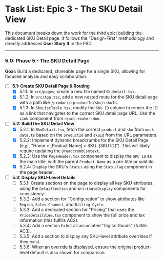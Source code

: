 # Task List: Epic 3 - The SKU Detail View

This document breaks down the work for the third epic: building the dedicated SKU Detail page. It follows the "Design-First" methodology and directly addresses **User Story 4** in the PRD.

---

### 5.0: Phase 5 - The SKU Detail Page

**Goal:** Build a dedicated, shareable page for a single SKU, allowing for focused analysis and easy collaboration.

- [ ] **5.1: Create SKU Detail Page & Routing**
    - [x] 5.1.1: In `src/pages`, create a new file named `SkuDetail.tsx`.
    - [x] 5.1.2: In `src/App.tsx`, add a new nested route for the SKU detail page with a path like `/product/:productId/sku/:skuId`.
    - [x] 5.1.3: In `SkuListTable.tsx`, modify the `SKU ID` column to render the ID as a link that navigates to the correct SKU detail page URL. Use the `Link` component from `react-router-dom`.

- [ ] **5.2: Build the SKU Detail View**
    - [x] 5.2.1: In `SkuDetail.tsx`, fetch the correct `product` and `sku` from `mock-data.ts` based on the `productId` and `skuId` from the URL parameters.
    - [x] 5.2.2: Implement dynamic breadcrumbs for the SKU Detail Page (e.g., "Home > [Product Name] > SKU: [SKU ID]"). This will likely require updating the `BreadcrumbContext`.
    - [x] 5.2.3: Use the `PageHeader.tsx` component to display the `SKU ID` as the main title, with the parent `Product Name` as a pre-title or subtitle.
    - [x] 5.2.4: Display the SKU's `Status` using the `StatusTag` component in the page header.

- [ ] **5.3: Display SKU-Level Details**
    - [ ] 5.3.1: Create sections on the page to display all key SKU attributes, using the `DetailSection` and `AttributeDisplay` components for consistency.
    - [ ] 5.3.2: Add a section for "Configuration" to show attributes like `Region`, `Sales Channel`, and `Billing Cycle`.
    - [ ] 5.3.3: Add a dedicated section for "Pricing" that uses the `PriceDetailView.tsx` component to show the full price and tax information (this fulfills AC2).
    - [ ] 5.3.4: Add a section to list all associated "Digital Goods" (fulfills AC3).
    - [ ] 5.3.5: Add a section to display any SKU-level attribute overrides if they exist.
    - [ ] 5.3.6: When an override is displayed, ensure the original product-level default is also shown for comparison. 